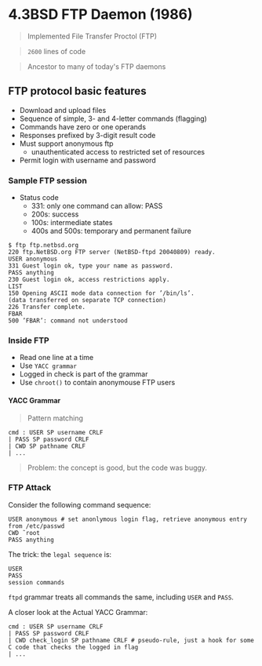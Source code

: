 # 4.3BSD FTP Daemon (1986)

> Implemented File Transfer Proctol (FTP)

> `2600` lines of code

> Ancestor to many of today's FTP daemons

## FTP protocol basic features
* Download and upload files
* Sequence of simple, 3- and 4-letter commands (flagging)
* Commands have zero or one operands
* Responses prefixed by 3-digit result code
* Must support anonymous ftp
    * unauthenticated access to restricted set of resources
* Permit login with username and password

### Sample FTP session
* Status code
    * 331: only one command can allow: PASS
    * 200s: success
    * 100s: intermediate states
    * 400s and 500s: temporary and permanent failure

```
$ ftp ftp.netbsd.org
220 ftp.NetBSD.org FTP server (NetBSD-ftpd 20040809) ready.
USER anonymous
331 Guest login ok, type your name as password.
PASS anything
230 Guest login ok, access restrictions apply.
LIST
150 Opening ASCII mode data connection for ’/bin/ls’.
(data transferred on separate TCP connection)
226 Transfer complete.
FBAR
500 ’FBAR’: command not understood
```

### Inside FTP
* Read one line at a time
* Use `YACC grammar`
* Logged in check is part of the grammar
* Use `chroot()` to contain anonymouse FTP users

#### YACC Grammar
> Pattern matching
```
cmd : USER SP username CRLF
| PASS SP password CRLF
| CWD SP pathname CRLF
| ...
```
> Problem: the concept is good, but the code was buggy.

### FTP Attack
Consider the following command sequence:
```
USER anonymous # set anonlymous login flag, retrieve anonymous entry from /etc/passwd
CWD ˜root
PASS anything
```
The trick: the `legal sequence` is:
```
USER
PASS
session commands
```
`ftpd` grammar treats all commands the same, including `USER` and `PASS`.

A closer look at the Actual YACC Grammar:
```
cmd : USER SP username CRLF
| PASS SP password CRLF
| CWD check_login SP pathname CRLF # pseudo-rule, just a hook for some C code that checks the logged in flag
| ...
```







